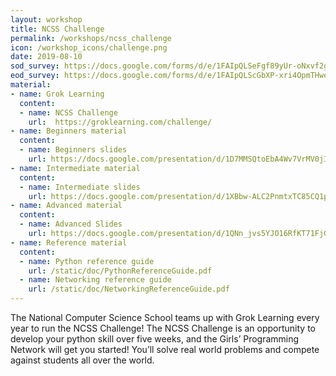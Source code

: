```yaml
---
layout: workshop
title: NCSS Challenge
permalink: /workshops/ncss_challenge
icon: /workshop_icons/challenge.png
date: 2019-08-10
sod_survey: https://docs.google.com/forms/d/e/1FAIpQLSeFgf89yUr-oNxvf2gmRpbyqcJLZ1CshJTPcwkw9DCKPwwAZg/viewform
eod_survey: https://docs.google.com/forms/d/e/1FAIpQLScGbXP-xri4OpmTHwe746K4n9AKyFf0jx2CN_AgYfiz2d1_ow/viewform
material:
- name: Grok Learning 
  content:
  - name: NCSS Challenge
    url:  https://groklearning.com/challenge/   
- name: Beginners material
  content:
  - name: Beginners slides
    url: https://docs.google.com/presentation/d/1D7MMSQtoEbA4Wv7VrMV0jIAEkHUMRcNesefqRPIn2rQ/edit#slide=id.g5f5e9c6e42_1_27
- name: Intermediate material
  content:
  - name: Intermediate slides
    url: https://docs.google.com/presentation/d/1XBbw-ALC2PnmtxTC85CQ1piUs_Ryq4NrOTKWb7TZTAs/edit#slide=id.g5f60a4a5dd_1_27
- name: Advanced material
  content:
  - name: Advanced Slides
    url: https://docs.google.com/presentation/d/1QNn_jvs5YJO16RfKT71FjG1C-5k_K1FqM4c1A9AEC5I/edit#slide=id.g5f60c7fc28_4_588
- name: Reference material
  content:
  - name: Python reference guide
    url: /static/doc/PythonReferenceGuide.pdf
  - name: Networking reference guide
    url: /static/doc/NetworkingReferenceGuide.pdf
---
```


The National Computer Science School teams up with Grok Learning every year to run the NCSS Challenge! The NCSS Challenge is an opportunity to develop your python skill over five weeks, and the Girls’ Programming Network will get you started! You’ll solve real world problems and compete against students all over the world.
